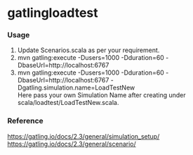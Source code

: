 # gatlingloadtest
### Usage
1. Update Scenarios.scala as per your requirement.
2. mvn gatling:execute -Dusers=1000 -Dduration=60 -DbaseUrl=http://localhost:6767
3. mvn gatling:execute -Dusers=1000 -Dduration=60 -DbaseUrl=http://localhost:6767 -Dgatling.simulation.name=LoadTestNew<Br>Here pass your own Simulation Name after creating under scala/loadtest/LoadTestNew.scala.

### Reference
https://gatling.io/docs/2.3/general/simulation_setup/<Br>
https://gatling.io/docs/2.3/general/scenario/

